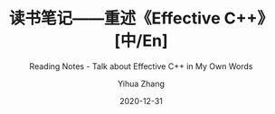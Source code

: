 ---
layout:     post_lang
title:      "读书笔记——重述《Effective C++》[中/En]"
subtitle:   "Reading Notes - Talk about Effective C++ in My Own Words"
date:       2020-12-31
author:     "Yihua Zhang"
header-img: "img/in-post/2020-12-31-Effective-C++/bg.JPG"
catalog: true
tags:
   - C++	
   - Effective C++

# Indicate the actual snippet files that contain the content
content_en: "posts/2020-12-31-effective-c++_en.md"
content_zh: "posts/2020-12-31-effective-c++_zh.md"
---